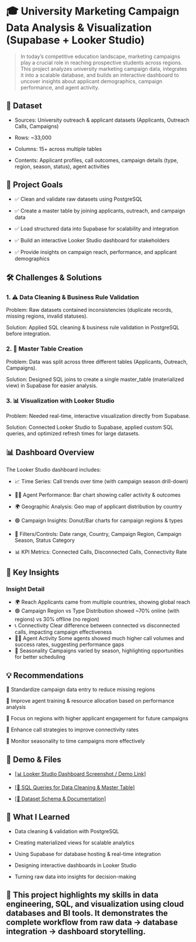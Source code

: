 # 🎓 University Marketing Campaign Data Analysis & Visualization (Supabase + Looker Studio)

> In today’s competitive education landscape, marketing campaigns play a crucial role in reaching prospective students across regions. This project analyzes university marketing campaign data, integrates it into a scalable database, and builds an interactive dashboard to uncover insights about applicant demographics, campaign performance, and agent activity.

## 📂 Dataset

- Sources: University outreach & applicant datasets (Applicants, Outreach Calls, Campaigns)

- Rows: ~33,000

- Columns: 15+ across multiple tables

- Contents: Applicant profiles, call outcomes, campaign details (type, region, season, status), agent activities

## 🎯 Project Goals

- ✅ Clean and validate raw datasets using PostgreSQL

- ✅ Create a master table by joining applicants, outreach, and campaign data

- ✅ Load structured data into Supabase for scalability and integration

- ✅ Build an interactive Looker Studio dashboard for stakeholders

- ✅ Provide insights on campaign reach, performance, and applicant demographics

## 🛠️ Challenges & Solutions
### 1. ⚠️ Data Cleaning & Business Rule Validation

Problem: Raw datasets contained inconsistencies (duplicate records, missing regions, invalid statuses).

Solution: Applied SQL cleaning & business rule validation in PostgreSQL before integration.

### 2. 🔄 Master Table Creation

Problem: Data was split across three different tables (Applicants, Outreach, Campaigns).

Solution: Designed SQL joins to create a single master_table (materialized view) in Supabase for easier analysis.

### 3. 📊 Visualization with Looker Studio

Problem: Needed real-time, interactive visualization directly from Supabase.

Solution: Connected Looker Studio to Supabase, applied custom SQL queries, and optimized refresh times for large datasets.

## 📊 Dashboard Overview

The Looker Studio dashboard includes:

- 📈 Time Series: Call trends over time (with campaign season drill-down)

- 🧑‍💼 Agent Performance: Bar chart showing caller activity & outcomes

- 🌍 Geographic Analysis: Geo map of applicant distribution by country

- 🟢 Campaign Insights: Donut/Bar charts for campaign regions & types

- 📌 Filters/Controls: Date range, Country, Campaign Region, Campaign Season, Status Category

- 📊 KPI Metrics: Connected Calls, Disconnected Calls, Connectivity Rate

## 🌟 Key Insights
### Insight	Detail
- 🌍 Reach	Applicants came from multiple countries, showing global reach
- 🟢 Campaign Region vs Type	Distribution showed ~70% online (with regions) vs 30% offline (no region)
- 📞 Connectivity	Clear difference between connected vs disconnected calls, impacting campaign effectiveness
- 🧑‍💼 Agent Activity	Some agents showed much higher call volumes and success rates, suggesting performance gaps
- 📅 Seasonality	Campaigns varied by season, highlighting opportunities for better scheduling
## 💡 Recommendations

📌 Standardize campaign data entry to reduce missing regions

📌 Improve agent training & resource allocation based on performance analysis

📌 Focus on regions with higher applicant engagement for future campaigns

📌 Enhance call strategies to improve connectivity rates

📌 Monitor seasonality to time campaigns more effectively

## 🔗 Demo & Files

- <a href="#"> [📊 Looker Studio Dashboard Screenshot / Demo Link]</a>

- <a href="#"> [📄 SQL Queries for Data Cleaning & Master Table]</a>

- <a href="#"> [📂 Dataset Schema & Documentation]</a>

## 🧠 What I Learned

- Data cleaning & validation with PostgreSQL

- Creating materialized views for scalable analytics

- Using Supabase for database hosting & real-time integration

- Designing interactive dashboards in Looker Studio

- Turning raw data into insights for decision-making

## 💼 This project highlights my skills in data engineering, SQL, and visualization using cloud databases and BI tools. It demonstrates the complete workflow from raw data → database integration → dashboard storytelling.
